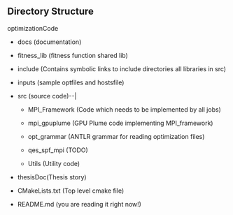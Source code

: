 Directory Structure
-------------------

optimizationCode

* docs  (documentation)

* fitness_lib (fitness function shared lib)

* include (Contains symbolic links to include directories all libraries in src)

* inputs (sample optfiles and hostsfile)

* src (source code)--|

   * MPI_Framework (Code which needs to be implemented by all jobs)

   * mpi_gpuplume  (GPU Plume code implementing MPI_framework)

   * opt_grammar   (ANTLR grammar for reading optimization files)

   * qes_spf_mpi   (TODO)

   * Utils (Utility code)

* thesisDoc(Thesis story)

* CMakeLists.txt (Top level cmake file)

* README.md (you are reading it right now!)

